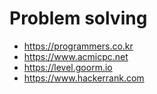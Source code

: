 # Problem solving

- https://programmers.co.kr
- https://www.acmicpc.net
- https://level.goorm.io
- https://www.hackerrank.com
